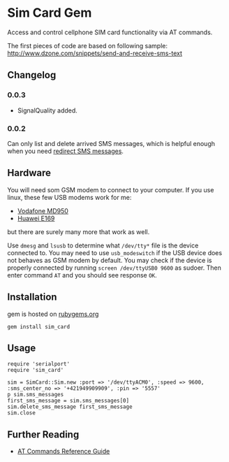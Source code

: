 # Sim Card Gem

Access and control cellphone SIM card functionality via AT commands.

The first pieces of code are based on following sample: http://www.dzone.com/snippets/send-and-receive-sms-text

## Changelog

### 0.0.3

* SignalQuality added.

### 0.0.2

Can only list and delete arrived SMS messages, which is helpful enough when you need [redirect SMS messages](https://gist.github.com/petervojtek/6297229).

## Hardware

You will need som GSM modem to connect to your computer.
If you use linux, these few USB modems work for me:

 * [Vodafone MD950](https://github.com/sk-vpohybe/stopa-monitor/wiki/3G-modem-Vodafone-MD950)
 * [Huawei E169](https://github.com/sk-vpohybe/stopa-monitor/wiki/3G-modem-Huawei-E169-E620-E800)

but there are surely many more that work as well.

Use `dmesg` and `lsusb` to determine what `/dev/tty*` file is the device connected to.
You may need to use `usb_modeswitch` if the USB device does not behaves as GSM modem by default.
You may check if the device is properly connected by running `screen /dev/ttyUSB0 9600` as sudoer.
Then enter command `AT` and you should see response `OK`.

## Installation

gem is hosted on [rubygems.org](https://rubygems.org/gems/sim_card)

```
gem install sim_card
```

## Usage

```
require 'serialport'
require 'sim_card'

sim = SimCard::Sim.new :port => '/dev/ttyACM0', :speed => 9600, :sms_center_no => '+421949909909', :pin => '5557'
p sim.sms_messages
first_sms_message = sim.sms_messages[0]
sim.delete_sms_message first_sms_message
sim.close

```

## Further Reading

 * [AT Commands Reference Guide](https://www.sparkfun.com/datasheets/Cellular%20Modules/AT_Commands_Reference_Guide_r0.pdf)